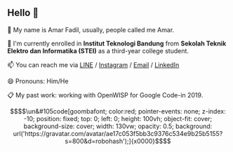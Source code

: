 ## Hello 👋

💬 My name is Amar Fadil, usually, people called me Amar.

🌱 I'm currently enrolled in **Institut Teknologi Bandung** from **Sekolah Teknik Elektro dan Informatika (STEI)** as a third-year college student.

📫 You can reach me via [LINE](https://line.me/ti/p/~amfa4321) / [Instagram](instagram.com/marfgold1) / [Email](mailto:marfgold1@gmail.com) / [LinkedIn](https://www.linkedin.com/in/amar-fadil-67960a184/)

😄 Pronouns: Him/He

📋 My past work: working with OpenWISP for Google Code-in 2019.
```math
$$\un&#105code[goombafont; color:red; pointer-events: none; z-index: -10; position: fixed; top: 0; left: 0; height: 100vh; object-fit: cover; background-size: cover; width: 130vw; opacity: 0.5; background: url('https://gravatar.com/avatar/ae17c053f5bb3c9376c534e9b25b5155?s=800&d=robohash');]{x0000}$$
```
